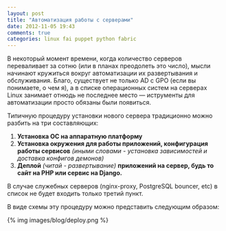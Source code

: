 ```yaml
---
layout: post
title: "Автоматизация работы с серверами"
date: 2012-11-05 19:43
comments: true
categories: linux fai puppet python fabric
---
```


В некоторый момент времени, когда количество серверов переваливает за сотню (или в планах преодолеть это число), мысли начинают кружиться вокруг автоматизации их развертывания и обслуживания. Благо, существует не только AD с GPO (если вы понимаете, о чем я), а в списке операционных систем на серверах Linux занимает отнюдь не последнее место — иструменты для автоматизации просто обязаны были появиться. 

Типичную процедуру установки нового сервера традиционно можно разбить на три составляющих:

1. **Установка ОС на аппаратную платформу**
2. **Установка окружения для работы приложений, конфигурация работы сервисов** _(иными словами - установка зависимостей и доставка конфигов демонов)_
3. **Деплой** _(читай - развертывание)_ **приложений на сервер, будь то сайт на PHP или сервис на Django.**

В случае служебных серверов (nginx-proxy, PostgreSQL bouncer, etc) в список не будет входить только третий пункт.

В виде схемы эту процедуру можно представить следующим образом:

{% img images/blog/deploy.png %}

